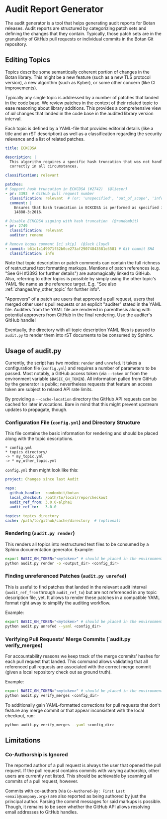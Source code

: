 # Audit Report Generator

The audit generator is a tool that helps generating audit reports for Botan
releases. Audit reports are structured by categorizing patch sets and defining
the changes that they contain. Typically, those patch sets are in the
granularity of GitHub pull requests or individual commits in the Botan Git
repository.

## Editing Topics

Topics describe some semantically coherent portion of changes in the Botan
library. This might be a new feature (such as a new TLS protocol version), a new
algorithm (such as Kyber), or some other concern (like CI improvements).

Typically any single topic is addressed by a number of patches that landed in
the code base. We review patches in the context of their related topic to ease
reasoning about library additions. This provides a comprehensive view of _all_
changes that landed in the code base in the audited library version interval.

Each topic is defined by a YAML-file that provides editorial details (like a
title and an rST description) as well as a classification regarding the security
relevance and a list of related patches.

```yaml
title: ECKCDSA

description: |
  This algorithm requires a specific hash truncation that was not handled
  correctly in all circumstances.

classification: relevant

patches:
# Support hash truncation in ECKCDSA (#2742)  (@lieser)
- pr: 3393  # GitHub pull request number
  classification: relevant  # (or: 'unspecified', 'out_of_scope', 'info', 'critical')
  comment: |
    Ensures that hash truncation in ECKCDSA is performed as specified in ISO
    14888-3:2016.

# Disable ECKCDSA signing with hash truncation  (@randombit)
- pr: 2749
  classification: relevant
  auditer: reneme

# Remove bogus comment [ci skip]  (@Jack Lloyd)
- commit: b61c1c149971f52b0ce273af29074843581e3581 # Git commit SHA
  classification: info
```

Note that topic description or patch comments can contain the full richness of
restructured text formatting markups. Mentions of patch references (e.g. "See GH
#3393 for further details") are automagically linked to GitHub. Also, referring
to other topics is possible by simply using the other topic's YAML file name as
the reference target. E.g. "See also :ref:\`changes/my_other_topic\` for further
info".

"Approvers" of a patch are users that approved a pull request, users that merged
other user's pull requests or an explicit "auditer" stated in the YAML file.
Auditers from the YAML file are rendered in parenthesis along with potential
approvers from GitHub in the final rendering. Use the auditer's GitHub handle!

Eventually, the directory with all topic description YAML files is passed to
`audit.py` to render them into rST documents to be consumed by Sphinx.

## Usage of audit.py

Currently, the script has two modes: `render` and `unrefed`. It takes a
configuration file (`config.yml`) and requires a number of parameters to be
passed. Most notably, a GitHub access token (via `--token` or from the
environment variable `$BASIC_GH_TOKEN`). All information pulled from GitHub by
the generator is public; nevertheless requests that feature an access token are
subject to relaxed API rate limits.

By providing a `--cache-location` directory the GitHub API requests can be
cached for later invocations. Bare in mind that this might prevent upstream
updates to propagate, though.

### Configuration File (`config.yml`) and Directory Structure

This file contains the basic information for rendering and should be placed
along with the topic descriptions.

```
* config.yml
* topics_directory/
-> * my_topic.yml
-> * my_other_topic.yml
```

`config.yml` then might look like this:

```yaml
project: Changes since last Audit

repo:
  github_handle:  randombit/botan
  local_checkout: /path/to/local/repo/checkout
  audit_ref_from: 3.0.0-alpha1
  audit_ref_to:   3.0.0

topics: topics_directory
cache: /path/to/github/cache/directory  # (optional)
```

### Rendering (`audit.py render`)

This renders all topics into restructured text files to be consumed by a Sphinx
documentation generator. Example:

```bash
export BASIC_GH_TOKEN="<mytoken>" # should be placed in the environment in some reasonable way
python audit.py render -o <output_dir> <config_dir>
```

### Finding unreferenced Patches (`audit.py unrefed`)

This is useful to find patches that landed in the relevant audit interval
(`audit_ref_from` through `audit_ref_to`) but are not referenced in any topic
description file, yet. It allows to render these patches in a compatible YAML
format right away to simplify the auditing workflow.

Example:

```bash
export BASIC_GH_TOKEN="<mytoken>" # should be placed in the environment in some reasonable way
python audit.py unrefed --yaml <config_dir>
```

### Verifying Pull Requests' Merge Commits (`audit.py verify_merges)

For accountability reasons we keep track of the merge commits' hashes for each
pull request that landed. This command allows validating that all referenced
pull requests are associated with the correct merge commit (given a local
repository check out as ground truth).

Example:

```bash
export BASIC_GH_TOKEN="<mytoken>" # should be placed in the environment in some reasonable way
python audit.py verify_merges <config_dir>
```

To additionally gain YAML-formatted corrections for pull requests that don't
feature any merge commit or that appear inconsistent with the local checkout, run:

```bash
python audit.py verify_merges --yaml <config_dir>
```

## Limitations

### Co-Authorship is Ignored

The reported author of a pull request is always the user that opened the pull
request. If the pull request contains commits with varying authorship, other
users are currently not listed. This should be achievable by scanning all
commits of a pull request, however.

Commits with co-authors (via `Co-Authored-By: First Last <email@company.org>`)
are also reported as being authored by just the principal author. Parsing the
commit messages for said markups is possible. Though, it remains to be seen
whether the GitHub API allows resolving email addresses to GitHub handles.
